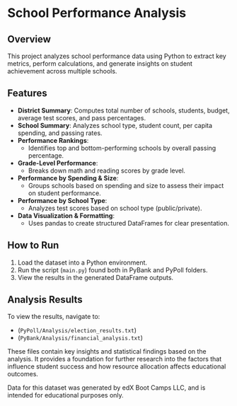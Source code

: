 # School Performance Analysis

## Overview
This project analyzes school performance data using Python to extract key metrics, perform calculations, and generate insights on student achievement across multiple schools.

## Features
- **District Summary**: Computes total number of schools, students, budget, average test scores, and pass percentages.
- **School Summary**: Analyzes school type, student count, per capita spending, and passing rates.
- **Performance Rankings**:
  - Identifies top and bottom-performing schools by overall passing percentage.
- **Grade-Level Performance**:
  - Breaks down math and reading scores by grade level.
- **Performance by Spending & Size**:
  - Groups schools based on spending and size to assess their impact on student performance.
- **Performance by School Type**:
  - Analyzes test scores based on school type (public/private).
- **Data Visualization & Formatting**:
  - Uses pandas to create structured DataFrames for clear presentation.

## How to Run
1. Load the dataset into a Python environment.
2. Run the script (`main.py`) found both in PyBank and PyPoll folders.
3. View the results in the generated DataFrame outputs.

## Analysis Results
To view the results, navigate to:

- (`PyPoll/Analysis/election_results.txt`)
- (`PyBank/Analysis/financial_analysis.txt`)

These files contain key insights and statistical findings based on the analysis. It provides a foundation for further research into the factors that influence student success and how resource allocation affects educational outcomes.

Data for this dataset was generated by edX Boot Camps LLC, and is intended for educational purposes only.
